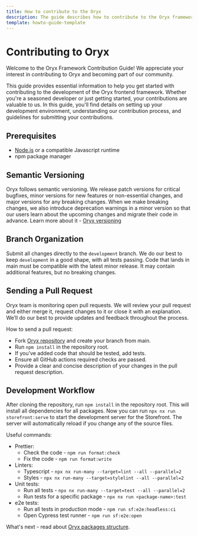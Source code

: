 ```yaml
---
title: How to contribute to the Oryx
description: The guide describes how to contribute to the Oryx framework
template: howto-guide-template
---
```


# Contributing to Oryx

Welcome to the Oryx Framework Contribution Guide! We appreciate your interest in contributing to Oryx and becoming part of our community. 

This guide provides essential information to help you get started with contributing to the development of the Oryx frontend framework. Whether you're a seasoned developer or just getting started, your contributions are valuable to us. In this guide, you'll find details on setting up your development environment, understanding our contribution process, and guidelines for submitting your contributions. 

## Prerequisites

- [Node.js](https://nodejs.org/) or a compatible Javascript runtime
- npm package manager

## Semantic Versioning

Oryx follows semantic versioning. We release patch versions for critical bugfixes, minor versions for new features or non-essential changes, and major versions for any breaking changes. When we make breaking changes, we also introduce deprecation warnings in a minor version so that our users learn about the upcoming changes and migrate their code in advance. Learn more about it - [Oryx versioning](/docs/scos/dev/front-end-development/{{page.version}}/oryx/getting-started/oryx-versioning.html)

## Branch Organization

Submit all changes directly to the `development` branch. We do our best to keep `development` in a good shape, with all tests passing.
Code that lands in main must be compatible with the latest minor release. It may contain additional features, but no breaking changes. 

## Sending a Pull Request

Oryx team is monitoring open pull requests. We will review your pull request and either merge it, request changes to it or close it with an explanation. We’ll do our best to provide updates and feedback throughout the process.

How to send a pull request:

- Fork [Oryx repository](https://github.com/spryker/oryx) and create your branch from main.
- Run `npm install` in the repository root.  
- If you’ve added code that should be tested, add tests.
- Ensure all GitHub actions required checks are passed.
- Provide a clear and concise description of your changes in the pull request description.

## Development Workflow

After cloning the repository, run `npm install` in the repository root. This will install all dependencies for all packages.
Now you can run `npx nx run storefront:serve` to start the development server for the Storefront. The server will automatically reload if you change any of the source files.

Useful commands:
- Prettier: 
  - Check the code - `npm run format:check`
  - Fix the code - `npm run format:write`
- Linters: 
  - Typescript - `npx nx run-many --target=lint --all --parallel=2` 
  - Styles - `npx nx run-many --target=stylelint --all --parallel=2`
- Unit tests: 
  - Run all tests - `npx nx run-many --target=test --all --parallel=2`
  - Run tests for a specific package - `npx nx run <package-name>:test`  
- e2e tests: 
  - Run all tests in production mode - `npm run sf:e2e:headless:ci`
  - Open Cypress test runner - `npm run sf:e2e:open`  

What's next - read about [Oryx packages structure](/docs/scos/dev/front-end-development/{{page.version}}/oryx/getting-started/oryx-packages.html).
